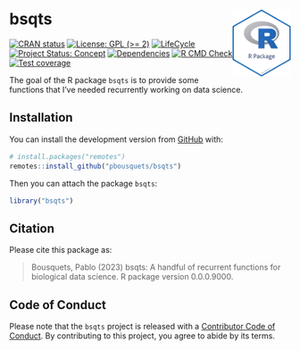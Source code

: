
<!-- README.md is generated from README.Rmd. Please edit that file -->

# bsqts <img src="man/figures/package-sticker.png" align="right" style="float:right; height:120px;"/>

<!-- badges: start -->

[![CRAN
status](https://www.r-pkg.org/badges/version/bsqts)](https://CRAN.R-project.org/package=bsqts)
[![License: GPL (\>=
2)](https://img.shields.io/badge/License-GPL%20%28%3E%3D%202%29-blue.svg)](https://choosealicense.com/licenses/gpl-2.0/)
[![LifeCycle](https://img.shields.io/badge/lifecycle-experimental-orange)](https://lifecycle.r-lib.org/articles/stages.html#experimental)
[![Project Status:
Concept](https://www.repostatus.org/badges/latest/concept.svg)](https://www.repostatus.org/#concept)
[![Dependencies](https://img.shields.io/badge/dependencies-0/0-brightgreen?style=flat)](#)
[![R CMD
Check](https://github.com/pbousquets/bsqts/actions/workflows/R-CMD-check.yaml/badge.svg)](https://github.com/pbousquets/bsqts/actions/workflows/R-CMD-check.yaml)
[![Test
coverage](https://github.com/pbousquets/bsqts/actions/workflows/test-coverage.yaml/badge.svg)](https://github.com/pbousquets/bsqts/actions/workflows/test-coverage.yaml)
<!-- badges: end -->

The goal of the R package `bsqts` is to provide some functions that I’ve
needed recurrently working on data science.

## Installation

You can install the development version from
[GitHub](https://github.com/) with:

``` r
# install.packages("remotes")
remotes::install_github("pbousquets/bsqts")
```

Then you can attach the package `bsqts`:

``` r
library("bsqts")
```

## Citation

Please cite this package as:

> Bousquets, Pablo (2023) bsqts: A handful of recurrent functions for
> biological data science. R package version 0.0.0.9000.

## Code of Conduct

Please note that the `bsqts` project is released with a [Contributor
Code of
Conduct](https://contributor-covenant.org/version/2/0/CODE_OF_CONDUCT.html).
By contributing to this project, you agree to abide by its terms.
